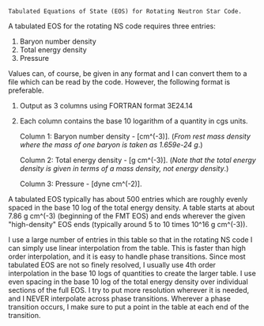     Tabulated Equations of State (EOS) for Rotating Neutron Star Code.

A tabulated EOS for the rotating NS code requires three entries:
   1) Baryon number density
   2) Total energy density
   3) Pressure

Values can, of course, be given in any format and I can convert them
to a file which can be read by the code.  However, the following format
is preferable.

   1) Output as 3 columns using FORTRAN format 3E24.14
   2) Each column contains the base 10 logarithm of a 
      quantity in cgs units.

        Column 1: Baryon number density - [cm^(-3)]. 
                  (*From rest mass density where the mass of one
                   baryon is taken as 1.659e-24 g*.)
      
        Column 2: Total energy density  - [g cm^(-3)]. 
        (*Note that the total energy density is given in terms of a mass density,
not energy density*.)
      
        Column 3: Pressure              - [dyne cm^(-2)].

A tabulated EOS typically has about 500 entries which are roughly
evenly spaced in the base 10 log of the total energy density.
A table starts at about 7.86 g cm^(-3) (beginning of the FMT EOS)
and ends wherever the given "high-density" EOS ends (typically
around 5 to 10 times 10^16 g cm^(-3)).

I use a large number of entries in this table so that in the rotating
NS code I can simply use linear interpolation from the table.  This
is faster than high order interpolation, and it is easy to handle
phase transitions.  Since most tabulated EOS are not so finely resolved,
I usually use 4th order interpolation in the base 10 logs of quantities
to create the larger table.  I use even spacing in the base 10 log of
the total energy density over individual sections of the full EOS.
I try to put more resolution wherever it is needed, and I NEVER
interpolate across phase transitions.  Wherever a phase transition
occurs, I make sure to put a point in the table at each end of the
transition.
